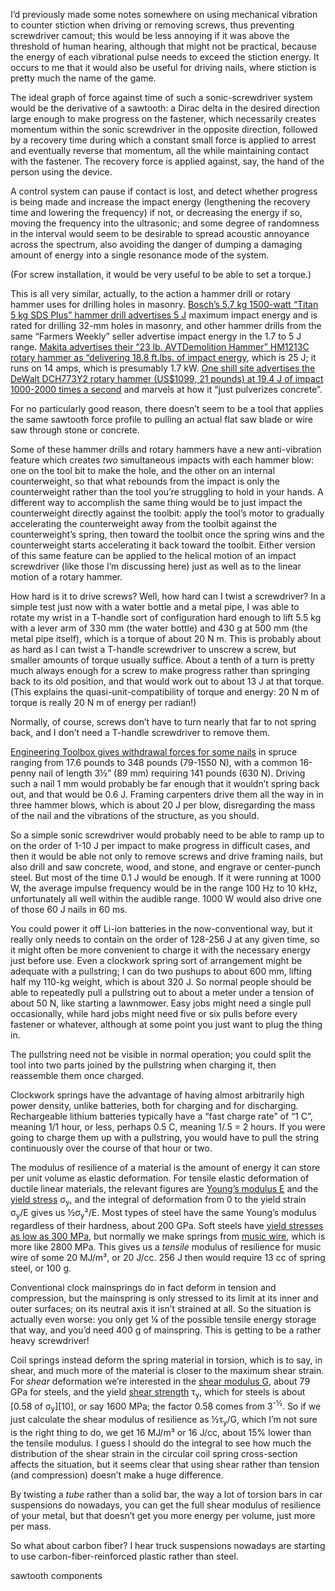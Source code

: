 I’d previously made some notes somewhere on using mechanical vibration
to counter stiction when driving or removing screws, thus preventing
screwdriver camout; this would be less annoying if it was above the
threshold of human hearing, although that might not be practical,
because the energy of each vibrational pulse needs to exceed the
stiction energy.  It occurs to me that it would also be useful for
driving nails, where stiction is pretty much the name of the game.

The ideal graph of force against time of such a sonic-screwdriver
system would be the derivative of a sawtooth: a Dirac delta in the
desired direction large enough to make progress on the fastener, which
necessarily creates momentum within the sonic screwdriver in the
opposite direction, followed by a recovery time during which a
constant small force is applied to arrest and eventually reverse that
momentum, all the while maintaining contact with the fastener.  The
recovery force is applied against, say, the hand of the person using
the device.

A control system can pause if contact is lost, and detect whether
progress is being made and increase the impact energy (lengthening the
recovery time and lowering the frequency) if not, or decreasing the
energy if so, moving the frequency into the ultrasonic; and some
degree of randomness in the interval would seem to be desirable to
spread acoustic annoyance across the spectrum, also avoiding the
danger of dumping a damaging amount of energy into a single resonance
mode of the system.

(For screw installation, it would be very useful to be able to set a
torque.)

This is all very similar, actually, to the action a hammer drill or
rotary hammer uses for drilling holes in masonry.  [Bosch’s 5.7 kg
1500-watt “Titan 5 kg SDS Plus” hammer drill advertises 5 J][0]
maximum impact energy and is rated for drilling 32-mm holes in
masonry, and other hammer drills from the same “Farmers Weekly” seller
advertise impact energy in the 1.7 to 5 J range.  [Makita advertises
their “23 lb. AVTDemolition Hammer” HM1213C rotary hammer as
“delivering 18.8 ft.lbs. of impact energy][1], which is 25 J; it runs
on 14 amps, which is presumably 1.7 kW.  [One shill site advertises
the DeWalt DCH773Y2 rotary hammer (US$1099, 21 pounds) at 19.4 J of
impact 1000-2000 times a second][2] and marvels at how it “just
pulverizes concrete”.

[0]: https://www.fwi.co.uk/machinery/tips-for-choosing-the-right-sds-drill
[1]: https://www.makitatools.com/company/press-releases/2020/makita-introduces-two-powerful-demolition-hammers-with-exclusive-anti-vibration-technology
[2]: https://www.protoolreviews.com/tools/power/cordless/rotary-hammers/dewalt-flexvolt-2-inch-sds-max-combination-hammer-hands-on-review/52694/

For no particularly good reason, there doesn’t seem to be a tool that
applies the same sawtooth force profile to pulling an actual flat saw
blade or wire saw through stone or concrete.

Some of these hammer drills and rotary hammers have a new
anti-vibration feature which creates *two* simultaneous impacts with
each hammer blow: one on the tool bit to make the hole, and the other
on an internal counterweight, so that what rebounds from the impact is
only the counterweight rather than the tool you’re struggling to hold
in your hands.  A different way to accomplish the same thing would be
to just impact the counterweight directly against the toolbit: apply
the tool’s motor to gradually accelerating the counterweight away from
the toolbit against the counterweight’s spring, then toward the
toolbit once the spring wins and the counterweight starts accelerating
it back toward the toolbit.  Either version of this same feature can
be applied to the helical motion of an impact screwdriver (like those
I’m discussing here) just as well as to the linear motion of a rotary
hammer.

How hard is it to drive screws?  Well, how hard can I twist a
screwdriver?  In a simple test just now with a water bottle and a
metal pipe, I was able to rotate my wrist in a T-handle sort of
configuration hard enough to lift 5.5 kg with a lever arm of 330 mm
(the water bottle) and 430 g at 500 mm (the metal pipe itself), which
is a torque of about 20 N m.  This is probably about as hard as I can
twist a T-handle screwdriver to unscrew a screw, but smaller amounts
of torque usually suffice.  About a tenth of a turn is pretty much
always enough for a screw to make progress rather than springing back
to its old position, and that would work out to about 13 J at that
torque.  (This explains the quasi-unit-compatibility of torque and
energy: 20 N m of torque is really 20 N m of energy per radian!)

Normally, of course, screws don’t have to turn nearly that far to not
spring back, and I don’t need a T-handle screwdriver to remove them.

[Engineering Toolbox gives withdrawal forces for some nails][3] in
spruce ranging from 17.6 pounds to 348 pounds (79-1550 N), with a
common 16-penny nail of length 3½” (89 mm) requiring 141 pounds (630
N).  Driving such a nail 1 mm would probably be far enough that it
wouldn’t spring back out, and that would be 0.6 J.  Framing carpenters
drive them all the way in in three hammer blows, which is about 20 J
per blow, disregarding the mass of the nail and the vibrations of the
structure, as you should.

[3]: https://www.engineeringtoolbox.com/nails-spikes-withdrawal-load-d_1814.html

So a simple sonic screwdriver would probably need to be able to ramp
up to on the order of 1-10 J per impact to make progress in difficult
cases, and then it would be able not only to remove screws and drive
framing nails, but also drill and saw concrete, wood, and stone, and
engrave or center-punch steel.  But most of the time 0.1 J would be
enough.  If it were running at 1000 W, the average impulse frequency
would be in the range 100 Hz to 10 kHz, unfortunately all well within
the audible range.  1000 W would also drive one of those 60 J nails in
60 ms.

You could power it off Li-ion batteries in the now-conventional way,
but it really only needs to contain on the order of 128-256 J at any
given time, so it might often be more convenient to charge it with the
necessary energy just before use.  Even a clockwork spring sort of
arrangement might be adequate with a pullstring; I can do two pushups
to about 600 mm, lifting half my 110-kg weight, which is about 320 J.
So normal people should be able to repeatedly pull a pullstring out to
about a meter under a tension of about 50 N, like starting a
lawnmower.  Easy jobs might need a single pull occasionally, while
hard jobs might need five or six pulls before every fastener or
whatever, although at some point you just want to plug the thing in.

The pullstring need not be visible in normal operation; you could
split the tool into two parts joined by the pullstring when charging
it, then reassemble them once charged.

Clockwork springs have the advantage of having almost arbitrarily high
power density, unlike batteries, both for charging and for
discharging.  Rechargeable lithium batteries typically have a “fast
charge rate” of “1 C”, meaning 1/1 hour, or less, perhaps 0.5 C,
meaning 1/.5 = 2 hours.  If you were going to charge them up with a
pullstring, you would have to pull the string continuously over the
course of that hour or two.

The modulus of resilience of a material is the amount of energy it can
store per unit volume as elastic deformation.  For tensile elastic
deformation of ductile linear materials, the relevant figures are
[Young’s modulus E][5] and the [yield stress][4] σ<sub>y</sub>, and
the integral of deformation from 0 to the yield strain σ<sub>y</sub>/E
gives us ½σ<sub>y</sub>²/E.  Most types of steel have the same Young’s
modulus regardless of their hardness, about 200 GPa.  Soft steels have
[yield stresses as low as 300 MPa][6], but normally we make springs
from [music wire][7], which is more like 2800 MPa.  This gives us a
*tensile* modulus of resilience for music wire of some 20 MJ/m³, or 20
J/cc.  256 J then would require 13 cc of spring steel, or 100 g.

Conventional clock mainsprings do in fact deform in tension and
compression, but the mainspring is only stressed to its limit at its
inner and outer surfaces; on its neutral axis it isn’t strained at
all.  So the situation is actually even worse: you only get ¼ of the
possible tensile energy storage that way, and you’d need 400 g of
mainspring.  This is getting to be a rather heavy screwdriver!

Coil springs instead deform the spring material in torsion, which is
to say, in shear, and much more of the material is closer to the
maximum shear strain.  For *shear* deformation we’re interested in the
[shear modulus G][8], about 79 GPa for steels, and the yield [shear
strength][9] τ<sub>y</sub>, which for steels is about [0.58 of
σ<sub>y</sub>][10], or say 1600 MPa; the factor 0.58 comes from
3<sup>-½</sup>.  So if we just calculate the shear modulus of
resilience as ½τ<sub>y</sub>/G, which I’m not sure is the right thing
to do, we get 16 MJ/m³ or 16 J/cc, about 15% lower than the tensile
modulus.  I guess I should do the integral to see how much the
distribution of the shear strain in the circular coil spring
cross-section affects the situation, but it seems clear that using
shear rather than tension (and compression) doesn’t make a huge
difference.

By twisting a *tube* rather than a solid bar, the way a lot of torsion
bars in car suspensions do nowadays, you can get the full shear
modulus of resilience of your metal, but that doesn’t get you more
energy per volume, just more per mass.

So what about carbon fiber?  I hear truck suspensions nowadays are
starting to use carbon-fiber-reinforced plastic rather than steel.

sawtooth components

[4]: https://en.wikipedia.org/wiki/Yield_(engineering)
[5]: https://en.wikipedia.org/wiki/Young%27s_modulus
[6]: https://www.engineeringtoolbox.com/young-modulus-d_417.html
[7]: https://en.wikipedia.org/wiki/Piano_wire
[8]: https://en.wikipedia.org/wiki/Shear_modulus
[9]: https://en.wikipedia.org/wiki/Shear_strength
